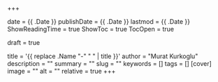 +++

date = {{ .Date }}
publishDate = {{ .Date }}
lastmod = {{ .Date }}
ShowReadingTime = true
ShowToc = true
TocOpen = true



draft = true 


title = '{{ replace .Name "-" " " | title }}'
author = "Murat Kurkoglu"
description = "" 
summary = ""
slug = "" 
keywords = []
tags = []
[cover]
    image = "" 
    alt = "" 
    relative = true
+++
